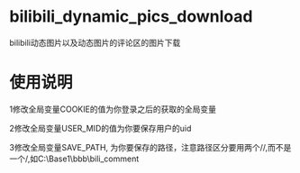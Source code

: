 # bilibili_dynamic_pics_download
bilibili动态图片以及动态图片的评论区的图片下载
# 使用说明
1修改全局变量COOKIE的值为你登录之后的获取的全局变量

2修改全局变量USER_MID的值为你要保存用户的uid

3修改全局变量SAVE_PATH, 为你要保存的路径，注意路径区分要用两个//,而不是一个/,如C:\\Base1\\bbb\\bili_comment

